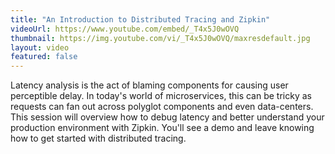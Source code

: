 ```yaml
---
title: "An Introduction to Distributed Tracing and Zipkin"
videoUrl: https://www.youtube.com/embed/_T4x5J0wOVQ
thumbnail: https://img.youtube.com/vi/_T4x5J0wOVQ/maxresdefault.jpg
layout: video
featured: false
---
```


Latency analysis is the act of blaming components for causing user perceptible delay. In today's world of microservices, this can be tricky as requests can fan out across polyglot components and even data-centers. This session will overview how to debug latency and better understand your production environment with Zipkin. You'll see a demo and leave knowing how to get started with distributed tracing.


